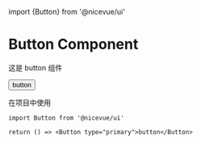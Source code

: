 import {Button} from '@nicevue/ui'

# Button Component

这是 button 组件

<Button type="primary">button</Button>

在项目中使用

```tsx
import Button from '@nicevue/ui'

return () => <Button type="primary">button</Button>
```

<p></p>
